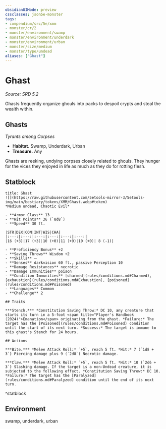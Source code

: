 ```yaml
---
obsidianUIMode: preview
cssclasses: json5e-monster
tags:
- compendium/src/5e/xmm
- monster/cr/2
- monster/environment/swamp
- monster/environment/underdark
- monster/environment/urban
- monster/size/medium
- monster/type/undead
aliases: ["Ghast"]
---
```

# Ghast
*Source: SRD 5.2*  

Ghasts frequently organize ghouls into packs to despoil crypts and steal the wealth within.

## Ghasts

*Tyrants among Corpses*

- **Habitat.** Swamp, Underdark, Urban  
- **Treasure.** Any  

Ghasts are reeking, undying corpses closely related to ghouls. They hunger for the vices they enjoyed in life as much as they do for rotting flesh.

## Statblock

```ad-statblock
title: Ghast
![](https://raw.githubusercontent.com/5etools-mirror-3/5etools-img/main/bestiary/tokens/XMM/Ghast.webp#token)
*Medium undead, Chaotic Evil*

- **Armor Class** 13
- **Hit Points** 36 (`8d8`)
- **Speed** 30 ft.

|STR|DEX|CON|INT|WIS|CHA|
|:---:|:---:|:---:|:---:|:---:|:---:|
|16 (+3)|17 (+3)|10 (+0)|11 (+0)|10 (+0)| 8 (-1)|

- **Proficiency Bonus** +2
- **Saving Throws** Wisdom +2
- **Skills** ⏤
- **Senses** darkvision 60 ft., passive Perception 10
- **Damage Resistances** necrotic
- **Damage Immunities** poison
- **Condition Immunities** [charmed](rules/conditions.md#Charmed), [exhaustion](rules/conditions.md#Exhaustion), [poisoned](rules/conditions.md#Poisoned)
- **Languages** Common
- **Challenge** 2

## Traits

***Stench.*** *Constitution Saving Throw:* DC 10, any creature that starts its turn in a 5-foot <span title="Player's Handbook (2024)">Emanation</span> originating from the ghast. *Failure:* The target has the [Poisoned](rules/conditions.md#Poisoned) condition until the start of its next turn. *Success:* The target is immune to this ghast's Stench for 24 hours.

## Actions

***Bite.*** *Melee Attack Roll:* `+5`, reach 5 ft. *Hit:* 7 (`1d8 + 3`) Piercing damage plus 9 (`2d8`) Necrotic damage.

***Claw.*** *Melee Attack Roll:* `+5`, reach 5 ft. *Hit:* 10 (`2d6 + 3`) Slashing damage. If the target is a non-Undead creature, it is subjected to the following effect. *Constitution Saving Throw:* DC 10. *Failure:* The target has the [Paralyzed](rules/conditions.md#Paralyzed) condition until the end of its next turn.
```
^statblock

## Environment

swamp, underdark, urban